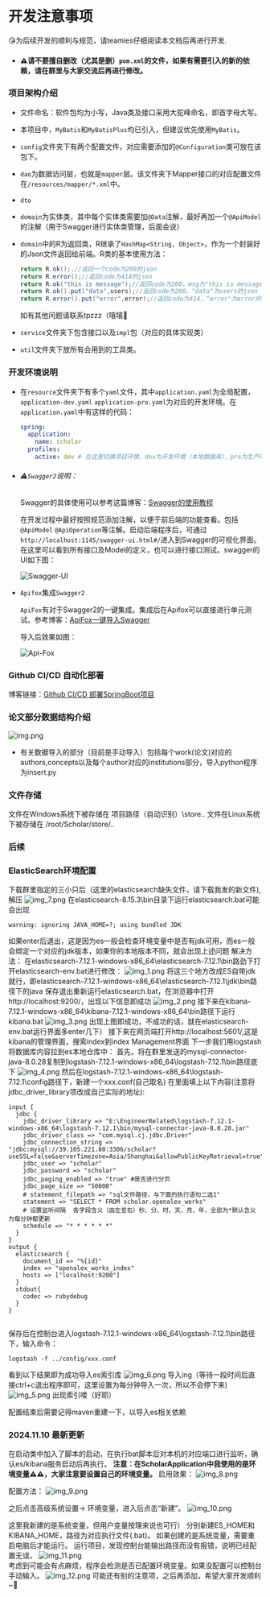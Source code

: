 # 开发注意事项

😘为后续开发的顺利与规范，请teamies仔细阅读本文档后再进行开发.

* #### ⚠️请不要擅自删改（尤其是删）`pom.xml`的文件，如果有需要引入的新的依赖，请在群里与大家交流后再进行修改。

### 项目架构介绍

* 文件命名：软件包均为小写，Java类及接口采用大驼峰命名，即首字母大写。

* 本项目中，`MyBatis`和`MyBatisPlus`均已引入，但建议优先使用`MyBatis`。

* `config`文件夹下有两个配置文件，对应需要添加的`@Configuration`类可放在该包下。

* `dao`为数据访问层，也就是`mapper`层。该文件夹下Mapper接口的对应配置文件在`/resources/mapper/*.xml`中。
* `dto`
* `domain`为实体类，其中每个实体类需要加`@Data`注解，最好再加一个`@ApiModel`的注解（用于Swagger进行实体类管理，后面会说）

* `domain`中的R为返回类，R继承了`HashMap<String, Object>`，作为一个封装好的Json文件返回给前端。R类的基本使用方法：

  ```Java
  return R.ok();.//返回一个code为200的json
  return R.error();//返回code为414的json
  return R.ok("this is message");//返回code为200，msg为"this is message"的json
  return R.ok().put("data",users);//返回code为200，"data"为users的json
  return R.error().put("error",error);//返回code为414，“error"为error的json
  ```

  如有其他问题请联系tpzzz（嘻嘻🥵

* `service`文件夹下包含接口以及`impl`包（对应的具体实现类）

* `util`文件夹下放所有会用到的工具类。

### 开发环境说明

* 在`resource`文件夹下有多个`yaml`文件，其中`application.yaml`为全局配置，`application-dev.yaml`  `application-pro.yaml`为对应的开发环境。在`application.yaml`中有这样的代码：

  ```yaml
  spring:
    application:
      name: scholar
    profiles:
      active: dev # 在这里切换项目环境，dev为开发环境（本地数据库），pro为生产环境（已连接服务器数据库）
  
  ```

* ###### ⚠️`Swagger2`说明：

  Swagger的具体使用可以参考这篇博客：[Swagger的使用教程](https://blog.csdn.net/xhmico/article/details/125353535)

  在开发过程中最好按照规范添加注解，以便于前后端的功能查看。包括`@ApiModel` `@ApiOperation`等注解。启动后端程序后，可通过`http://localhost:1145/swagger-ui.html#/`进入到Swagger的可视化界面。在这里可以看到所有接口及Model的定义，也可以进行接口测试。swagger的UI如下图：

  ![Swagger-UI](docs/swagger-ui.png)

* `Apifox`集成`Swagger2`

  `ApiFox`有对于Swagger2的一键集成。集成后在Apifox可以直接进行单元测试。参考博客：[ApiFox一键导入Swagger](https://blog.csdn.net/gdjnrc_com/article/details/125560570#:~:text=Apifox%E5%A6%82%E4%BD%95%E4%B8%80%E9%94%AE)

  导入后效果如图：

  ![Api-Fox](docs/Api-fox.png)

### Github CI/CD 自动化部署 
博客链接：[Github CI/CD 部署SpringBoot项目](https://blog.csdn.net/weixin_46294086/article/details/133967079)

### 论文部分数据结构介绍
![img.png](论文数据库结构.png)

* 有关数据导入的部分（目前是手动导入）包括每个work(论文)对应的authors,concepts以及每个author对应的institutions部分，导入python程序为insert.py

### 文件存储
文件在Windows系统下被存储在 项目路径（自动识别）\store\..
文件在Linux系统下被存储在 /root/Scholar/store/..



### 后续


### ElasticSearch环境配置
下载群里指定的三小只后（这里的elasticsearch缺失文件，请下载我发的新文件),解压
![img_7.png](docs/img_7.png)
在elasticsearch-8.15.3\bin目录下运行elasticsearch.bat可能会出现
```
warning: ignoring JAVA_HOME=?; using bundled JDK
```
如果enter后退出，这是因为es一般会检查环境变量中是否有jdk可用，而es一般会绑定一个对应的jdk版本，如果你的本地版本不同，就会出现上述问题
解决方法：
在elasticsearch-7.12.1-windows-x86_64\elasticsearch-7.12.1\bin路劲下打开elasticsearch-env.bat进行修改：
![img_1.png](docs/img_1.png)
将这三个地方改成ES自带jdk就行，即elasticsearch-7.12.1-windows-x86_64\elasticsearch-7.12.1\jdk\bin路径下的java
保存退出重新运行elasticsearch.bat，在浏览器中打开http://localhost:9200/，出现以下信息即成功
![img_2.png](docs/img_2.png)
接下来在kibana-7.12.1-windows-x86_64\kibana-7.12.1-windows-x86_64\bin路径下运行kibana.bat
![img_3.png](docs/img_3.png)
出现上图即成功，不成功的话，就在elasticsearch-env.bat运行界面多enter几下）
接下来在网页端打开http://localhost:5601/,这是kibana的管理界面，搜索index到index Management界面
下一步我们用logstash将数据库内容拉到es本地仓库中：
首先，将在群里发送的mysql-connector-java-8.0.28复制到logstash-7.12.1-windows-x86_64\logstash-7.12.1\bin路径底下
![img_4.png](docs/img_4.png)
然后在logstash-7.12.1-windows-x86_64\logstash-7.12.1\config路径下，新建一个xxx.conf(自己取名)
在里面填上以下内容(注意将jdbc_driver_library项改成自己实际的地址):
```
input {
  jdbc {
    jdbc_driver_library => "E:\EngineerRelated\logstash-7.12.1-windows-x86_64\logstash-7.12.1\bin/mysql-connector-java-8.0.28.jar"
    jdbc_driver_class => "com.mysql.cj.jdbc.Driver"
    jdbc_connection_string => "jdbc:mysql://39.105.221.80:3306/scholar?useSSL=false&serverTimezone=Asia/Shanghai&allowPublicKeyRetrieval=true"
    jdbc_user => "scholar"
    jdbc_password => "scholar"
    jdbc_paging_enabled => "true" #是否进行分页
    jdbc_page_size => "50000"
    # statement_filepath => "sql文件路径，与下面的执行语句二选1"
    statement => "SELECT * FROM scholar.openalex_works"
    # 设置监听间隔  各字段含义（由左至右）秒、分、时、天、月、年，全部为*默认含义为每分钟都更新
    schedule => "* * * * * *"
  }
}
output {
  elasticsearch {
    document_id => "%{id}"
    index => "openalex_works_index"
    hosts => ["localhost:9200"]
  }
  stdout{
    codec => rubydebug
  }
}


```
保存后在控制台进入logstash-7.12.1-windows-x86_64\logstash-7.12.1\bin路径下，输入命令：
```
logstash -f ../config/xxx.conf
```
看到以下结果即为成功导入es索引库
![img_6.png](docs/img_6.png)
导入ing（等待一段时间后直接ctrl+c退出程序即可，这里设置为每分钟导入一次，所以不会停下来)
![img_5.png](docs/img_5.png)
出现索引喽（好耶）

配置结束后需要记得maven重建一下，以导入es相关依赖




### 2024.11.10 最新更新
在启动类中加入了脚本的启动，在执行bat脚本后对本机的对应端口进行监听，确认es/kibana服务启动后再执行。
**注意：在ScholarApplication中我使用的是环境变量⚠️⚠️，大家注意要设置自己的环境变量。**
启用效果：
![img_8.png](docs/img_8.png)
<br/>

配置方法：
![img_9.png](docs/img_9.png)
<br/>

之后点击高级系统设置-> 环境变量，进入后点击“新建”。
![img_10.png](docs/img_10.png)
<br/>

这里我新建的是系统变量，但用户变量按理来说也可行）
分别新建ES_HOME和KIBANA_HOME，路径为对应执行文件(.bat)。
如果创建的是系统变量，需要重启电脑后才能运行。
运行项目，发现控制台能输出路径而没有报错，说明已经配置无误。
![img_11.png](docs/img_11.png)
<br/>
考虑到可能会有点麻烦，程序会检测是否已配置环境变量。如果没配置可以控制台手动输入。
![img_12.png](docs/img_12.png)
可能还有别的注意项，之后再添加，希望大家开发顺利~🤪

